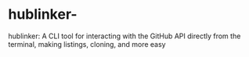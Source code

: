 # hublinker-
hublinker: A CLI tool for interacting with the GitHub API directly from the terminal, making listings, cloning, and more easy
